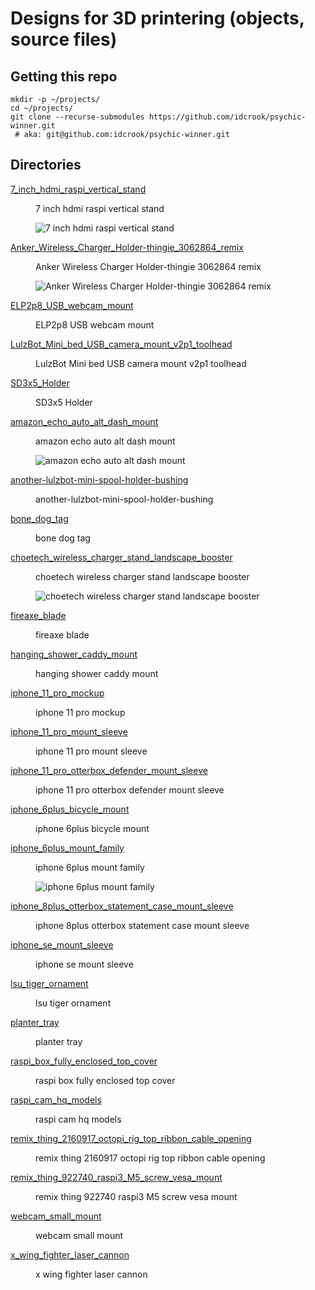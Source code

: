 Designs for 3D printering (objects, source files)
=================================================

Getting this repo
-----------------

```shell
mkdir -p ~/projects/
cd ~/projects/
git clone --recurse-submodules https://github.com/idcrook/psychic-winner.git
 # aka: git@github.com:idcrook/psychic-winner.git
```

## Directories

<dl>
<dt>

[7_inch_hdmi_raspi_vertical_stand](7_inch_hdmi_raspi_vertical_stand/#readme)

</dt><dd>
7 inch hdmi raspi vertical stand

![7 inch hdmi raspi vertical stand](7_inch_hdmi_raspi_vertical_stand/img/7_inch_hdmi_raspi_vertical_stand__front_view.png "7 inch hdmi raspi vertical stand")

</dd>

<dt>

[Anker_Wireless_Charger_Holder-thingie_3062864_remix](Anker_Wireless_Charger_Holder-thingie_3062864_remix/#readme)

</dt><dd>
Anker Wireless Charger Holder-thingie 3062864 remix

![Anker Wireless Charger Holder-thingie 3062864 remix](Anker_Wireless_Charger_Holder-thingie_3062864_remix/img/object_render.png "Anker Wireless Charger Holder-thingie 3062864 remix")

</dd>

<dt>

[ELP2p8_USB_webcam_mount](ELP2p8_USB_webcam_mount/#readme)

</dt><dd>
ELP2p8 USB webcam mount

<!-- ![ELP2p8 USB webcam mount](ELP2p8_USB_webcam_mount/img/IMAGE.png "ELP2p8 USB webcam mount") -->

</dd>

<dt>

[LulzBot_Mini_bed_USB_camera_mount_v2p1_toolhead](LulzBot_Mini_bed_USB_camera_mount_v2p1_toolhead/#readme)

</dt><dd>
LulzBot Mini bed USB camera mount v2p1 toolhead

<!-- ![LulzBot Mini bed USB camera mount v2p1 toolhead](LulzBot_Mini_bed_USB_camera_mount_v2p1_toolhead/img/IMAGE.png "LulzBot Mini bed USB camera mount v2p1 toolhead") -->

</dd>

<dt>

[SD3x5_Holder](SD3x5_Holder/#readme)

</dt><dd>
SD3x5 Holder

<!-- ![SD3x5 Holder](SD3x5_Holder/img/IMAGE.png "SD3x5 Holder") -->

</dd>

<dt>

[amazon_echo_auto_alt_dash_mount](amazon_echo_auto_alt_dash_mount/#readme)

</dt><dd>
amazon echo auto alt dash mount

![amazon echo auto alt dash mount](amazon_echo_auto_alt_dash_mount/img/echo_auto_alt_dash_mount_a_scad.png "amazon echo auto alt dash mount")

</dd>

<dt>

[another-lulzbot-mini-spool-holder-bushing](another-lulzbot-mini-spool-holder-bushing/#readme)

</dt><dd>
another-lulzbot-mini-spool-holder-bushing

<!-- ![another-lulzbot-mini-spool-holder-bushing](another-lulzbot-mini-spool-holder-bushing/img/IMAGE.png "another-lulzbot-mini-spool-holder-bushing") -->

</dd>

<dt>

[bone_dog_tag](bone_dog_tag/#readme)

</dt><dd>
bone dog tag

<!-- ![bone dog tag](bone_dog_tag/img/IMAGE.png "bone dog tag") -->

</dd>

<dt>

[choetech_wireless_charger_stand_landscape_booster](choetech_wireless_charger_stand_landscape_booster/#readme)

</dt><dd>
choetech wireless charger stand landscape booster

![choetech wireless charger stand landscape booster](choetech_wireless_charger_stand_landscape_booster/img/3dprinted_object_in_action.jpg "choetech wireless charger stand landscape booster")

</dd>

<dt>

[fireaxe_blade](fireaxe_blade/#readme)

</dt><dd>
fireaxe blade

<!-- ![fireaxe blade](fireaxe_blade/img/IMAGE.png "fireaxe blade") -->

</dd>

<dt>

[hanging_shower_caddy_mount](hanging_shower_caddy_mount/#readme)

</dt><dd>
hanging shower caddy mount

<!-- ![hanging shower caddy mount](hanging_shower_caddy_mount/img/IMAGE.png "hanging shower caddy mount") -->

</dd>

<dt>

[iphone_11_pro_mockup](iphone_11_pro_mockup/#readme)

</dt><dd>
iphone 11 pro mockup

<!-- ![iphone 11 pro mockup](iphone_11_pro_mockup/img/IMAGE.png "iphone 11 pro mockup") -->

</dd>

<dt>

[iphone_11_pro_mount_sleeve](iphone_11_pro_mount_sleeve/#readme)

</dt><dd>
iphone 11 pro mount sleeve

<!-- ![iphone 11 pro mount sleeve](iphone_11_pro_mount_sleeve/img/IMAGE.png "iphone 11 pro mount sleeve") -->

</dd>

<dt>

[iphone_11_pro_otterbox_defender_mount_sleeve](iphone_11_pro_otterbox_defender_mount_sleeve/#readme)

</dt><dd>
iphone 11 pro otterbox defender mount sleeve

<!-- ![iphone 11 pro otterbox defender mount sleeve](iphone_11_pro_otterbox_defender_mount_sleeve/img/IMAGE.png "iphone 11 pro otterbox defender mount sleeve") -->

</dd>

<dt>

[iphone_6plus_bicycle_mount](iphone_6plus_bicycle_mount/#readme)

</dt><dd>
iphone 6plus bicycle mount

<!-- ![iphone 6plus bicycle mount](iphone_6plus_bicycle_mount/img/IMAGE.png "iphone 6plus bicycle mount") -->

</dd>

<dt>

[iphone_6plus_mount_family](iphone_6plus_mount_family/#readme)

</dt><dd>
iphone 6plus mount family

![iphone 6plus mount family](iphone_6plus_mount_family/img/cupholder2_assembled_in_car.jpg "iphone 6plus mount family")

</dd>

<dt>

[iphone_8plus_otterbox_statement_case_mount_sleeve](iphone_8plus_otterbox_statement_case_mount_sleeve/#readme)

</dt><dd>
iphone 8plus otterbox statement case mount sleeve

<!-- ![iphone 8plus otterbox statement case mount sleeve](iphone_8plus_otterbox_statement_case_mount_sleeve/img/IMAGE.png "iphone 8plus otterbox statement case mount sleeve") -->

</dd>

<dt>

[iphone_se_mount_sleeve](iphone_se_mount_sleeve/#readme)

</dt><dd>
iphone se mount sleeve

<!-- ![iphone se mount sleeve](iphone_se_mount_sleeve/img/IMAGE.png "iphone se mount sleeve") -->

</dd>

<dt>

[lsu_tiger_ornament](lsu_tiger_ornament/#readme)

</dt><dd>
lsu tiger ornament

<!-- ![lsu tiger ornament](lsu_tiger_ornament/img/IMAGE.png "lsu tiger ornament") -->

</dd>

<dt>

[planter_tray](planter_tray/#readme)

</dt><dd>
planter tray

<!-- ![planter tray](planter_tray/img/IMAGE.png "planter tray") -->

</dd>

<dt>

[raspi_box_fully_enclosed_top_cover](raspi_box_fully_enclosed_top_cover/#readme)

</dt><dd>
raspi box fully enclosed top cover

<!-- ![raspi box fully enclosed top cover](raspi_box_fully_enclosed_top_cover/img/IMAGE.png "raspi box fully enclosed top cover") -->

</dd>

<dt>

[raspi_cam_hq_models](raspi_cam_hq_models/#readme)

</dt><dd>
raspi cam hq models

<!-- ![raspi cam hq models](raspi_cam_hq_models/img/IMAGE.png "raspi cam hq models") -->

</dd>

<dt>

[remix_thing_2160917_octopi_rig_top_ribbon_cable_opening](remix_thing_2160917_octopi_rig_top_ribbon_cable_opening/#readme)

</dt><dd>
remix thing 2160917 octopi rig top ribbon cable opening

<!-- ![remix thing 2160917 octopi rig top ribbon cable opening](remix_thing_2160917_octopi_rig_top_ribbon_cable_opening/img/IMAGE.png "remix thing 2160917 octopi rig top ribbon cable opening") -->

</dd>

<dt>

[remix_thing_922740_raspi3_M5_screw_vesa_mount](remix_thing_922740_raspi3_M5_screw_vesa_mount/#readme)

</dt><dd>
remix thing 922740 raspi3 M5 screw vesa mount

<!-- ![remix thing 922740 raspi3 M5 screw vesa mount](remix_thing_922740_raspi3_M5_screw_vesa_mount/img/IMAGE.png "remix thing 922740 raspi3 M5 screw vesa mount") -->

</dd>

<dt>

[webcam_small_mount](webcam_small_mount/#readme)

</dt><dd>
webcam small mount

<!-- ![webcam small mount](webcam_small_mount/img/IMAGE.png "webcam small mount") -->

</dd>

<dt>

[x_wing_fighter_laser_cannon](x_wing_fighter_laser_cannon/#readme)

</dt><dd>
x wing fighter laser cannon

<!-- ![x wing fighter laser cannon](x_wing_fighter_laser_cannon/img/IMAGE.png "x wing fighter laser cannon") -->

</dd>

</dl>
